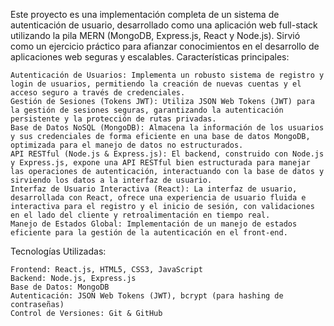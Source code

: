 Este proyecto es una implementación completa de un sistema de autenticación de usuario, desarrollado como una aplicación web full-stack utilizando la pila MERN (MongoDB, Express.js, React y Node.js). 
Sirvió como un ejercicio práctico para afianzar conocimientos en el desarrollo de aplicaciones web seguras y escalables.
Características principales:

    Autenticación de Usuarios: Implementa un robusto sistema de registro y login de usuarios, permitiendo la creación de nuevas cuentas y el acceso seguro a través de credenciales.
    Gestión de Sesiones (Tokens JWT): Utiliza JSON Web Tokens (JWT) para la gestión de sesiones seguras, garantizando la autenticación persistente y la protección de rutas privadas.
    Base de Datos NoSQL (MongoDB): Almacena la información de los usuarios y sus credenciales de forma eficiente en una base de datos MongoDB, optimizada para el manejo de datos no estructurados.
    API RESTful (Node.js & Express.js): El backend, construido con Node.js y Express.js, expone una API RESTful bien estructurada para manejar las operaciones de autenticación, interactuando con la base de datos y sirviendo los datos a la interfaz de usuario.
    Interfaz de Usuario Interactiva (React): La interfaz de usuario, desarrollada con React, ofrece una experiencia de usuario fluida e interactiva para el registro y el inicio de sesión, con validaciones en el lado del cliente y retroalimentación en tiempo real.
    Manejo de Estados Global: Implementación de un manejo de estados eficiente para la gestión de la autenticación en el front-end.
Tecnologías Utilizadas:

    Frontend: React.js, HTML5, CSS3, JavaScript
    Backend: Node.js, Express.js
    Base de Datos: MongoDB
    Autenticación: JSON Web Tokens (JWT), bcrypt (para hashing de contraseñas)
    Control de Versiones: Git & GitHub
